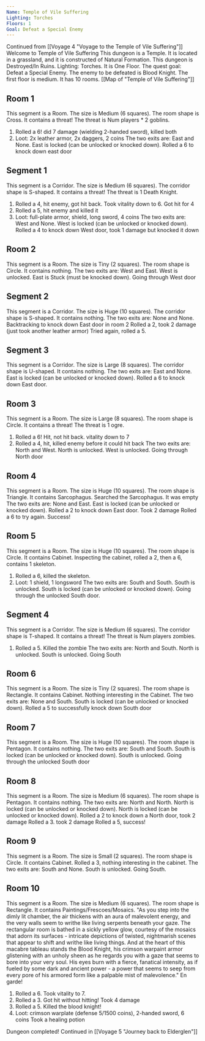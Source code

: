 ```yaml
---
Name: Temple of Vile Suffering
Lighting: Torches
Floors: 1
Goal: Defeat a Special Enemy
---
```


Continued from [[Voyage 4 "Voyage to the Temple of Vile Suffering"]]
Welcome to Temple of Vile Suffering 
This dungeon is a Temple. It is located in a grassland, and it is constructed of Natural Formation.
This dungeon is Destroyed/In Ruins. Lighting: Torches. It is One Floor.
The quest goal: Defeat a Special Enemy.
The enemy to be defeated is Blood Knight.
The first floor is medium. It has 10 rooms.
[[Map of "Temple of Vile Suffering"]]
## Room 1
This segment is a Room. The size is Medium (6 squares).
The room shape is Cross. It contains a threat! The threat is Num players * 2 goblins.
1. Rolled a 6! did 7 damage (wielding 2-handed sword), killed both
2. Loot: 2x leather armor, 2x daggers, 2 coins
The two exits are: East and None.
East is locked (can be unlocked or knocked down).
Rolled a 6 to knock down east door
## Segment 1
This segment is a Corridor. The size is Medium (6 squares).
The corridor shape is S-shaped. It contains a threat! The threat is 1 Death Knight.
1. Rolled a 4, hit enemy, got hit back. Took vitality down to 6. Got hit for 4
2. Rolled a 5, hit enemy and killed it
3. Loot: full-plate armor, shield, long sword, 4 coins
The two exits are: West and None.
West is locked (can be unlocked or knocked down).
Rolled a 4 to knock down West door, took 1 damage but knocked it down
## Room 2
This segment is a Room. The size is Tiny (2 squares).
The room shape is Circle. It contains nothing.
The two exits are: West and East.
West is unlocked.
East is Stuck (must be knocked down).
Going through West door
## Segment 2
This segment is a Corridor. The size is Huge (10 squares).
The corridor shape is S-shaped. It contains nothing.
The two exits are: None and None.
Backtracking to knock down East door in room 2
Rolled a 2, took 2 damage (just took another leather armor)
Tried again, rolled a 5.
## Segment 3
This segment is a Corridor. The size is Large (8 squares).
The corridor shape is U-shaped. It contains nothing.
The two exits are: East and None.
East is locked (can be unlocked or knocked down).
Rolled a 6 to knock down East door.
## Room 3
This segment is a Room. The size is Large (8 squares).
The room shape is Circle. It contains a threat! The threat is 1 ogre.
1. Rolled a 6! Hit, not hit back. vitality down to 7
2. Rolled a 4, hit, killed enemy before it could hit back
The two exits are: North and West.
North is unlocked.
West is unlocked.
Going through North door
## Room 4
This segment is a Room. The size is Huge (10 squares).
The room shape is Triangle. It contains Sarcophagus.
Searched the Sarcophagus. It was empty
The two exits are: None and East.
East is locked (can be unlocked or knocked down).
Rolled a 2 to knock down East door. Took 2 damage
Rolled a 6 to try again. Success!
## Room 5
This segment is a Room. The size is Huge (10 squares).
The room shape is Circle. It contains Cabinet.
Inspecting the cabinet, rolled a 2, then a 6, contains 1 skeleton.
1. Rolled a 6, killed the skeleton. 
2. Loot: 1 shield, 1 longsword
The two exits are: South and South.
South is unlocked.
South is locked (can be unlocked or knocked down).
Going through the unlocked South door.
## Segment 4
This segment is a Corridor. The size is Medium (6 squares).
The corridor shape is T-shaped. It contains a threat! The threat is Num players zombies.
1. Rolled a 5. Killed the zombie
The two exits are: North and South.
North is unlocked.
South is unlocked.
Going South
## Room 6
This segment is a Room. The size is Tiny (2 squares).
The room shape is Rectangle. It contains Cabinet. Nothing interesting in the Cabinet.
The two exits are: None and South.
South is locked (can be unlocked or knocked down).
Rolled a 5 to successfully knock down South door
## Room 7
This segment is a Room. The size is Huge (10 squares).
The room shape is Pentagon. It contains nothing.
The two exits are: South and South.
South is locked (can be unlocked or knocked down).
South is unlocked.
Going through the unlocked South door
## Room 8
This segment is a Room. The size is Medium (6 squares).
The room shape is Pentagon. It contains nothing.
The two exits are: North and North.
North is locked (can be unlocked or knocked down).
North is locked (can be unlocked or knocked down).
Rolled a 2 to knock down a North door, took 2 damage
Rolled a 3. took 2 damage
Rolled a 5, success!
## Room 9
This segment is a Room. The size is Small (2 squares).
The room shape is Circle. It contains Cabinet. Rolled a 3, nothing interesting in the cabinet.
The two exits are: South and None.
South is unlocked. Going South.
## Room 10
This segment is a Room. The size is Medium (6 squares).
The room shape is Rectangle. It contains Paintings/Frescoes/Mosaics.
	"As you step into the dimly lit chamber, the air thickens with an aura of malevolent energy, and the very walls seem to writhe like living serpents beneath your gaze. The rectangular room is bathed in a sickly yellow glow, courtesy of the mosaics that adorn its surfaces - intricate depictions of twisted, nightmarish scenes that appear to shift and writhe like living things. And at the heart of this macabre tableau stands the Blood Knight, his crimson warpaint armor glistening with an unholy sheen as he regards you with a gaze that seems to bore into your very soul. His eyes burn with a fierce, fanatical intensity, as if fueled by some dark and ancient power - a power that seems to seep from every pore of his armored form like a palpable mist of malevolence.️"
En garde!
1. Rolled a 6. Took vitality to 7.
2. Rolled a 3. Got hit without hitting! Took 4 damage
3. Rolled a 5. Killed the blood knight!
4. Loot: crimson warplate (defense 5/1500 coins), 2-handed sword, 6 coins
Took a healing potion

Dungeon completed! Continued in [[Voyage 5 "Journey back to Elderglen"]]